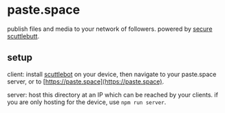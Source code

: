 # paste.space

publish files and media to your network of followers. powered by [secure scuttlebutt](https://github.com/ssbc/scuttlebot).

## setup

client: install [scuttlebot](https://github.com/ssbc/scuttlebot) on your device, then navigate to your paste.space server, or to [https://paste.space](https://paste.space).

server: host this directory at an IP which can be reached by your clients. if you are only hosting for the device, use `npm run server`.